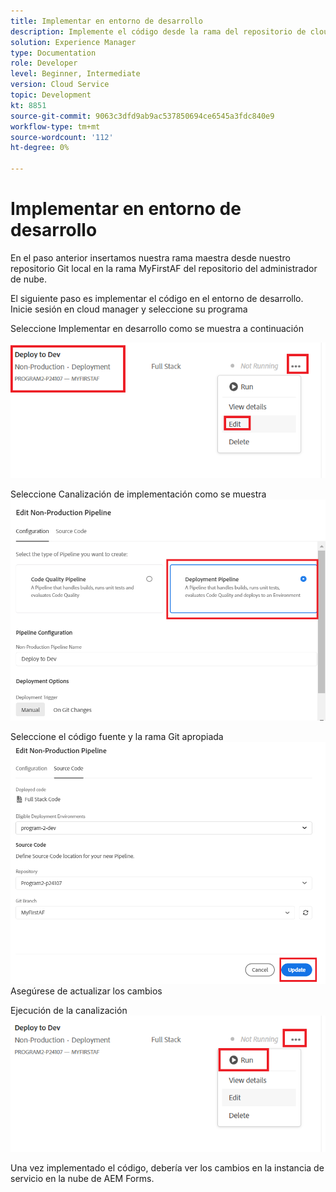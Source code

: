 ```yaml
---
title: Implementar en entorno de desarrollo
description: Implemente el código desde la rama del repositorio de cloud manager
solution: Experience Manager
type: Documentation
role: Developer
level: Beginner, Intermediate
version: Cloud Service
topic: Development
kt: 8851
source-git-commit: 9063c3dfd9ab9ac537850694ce6545a3fdc840e9
workflow-type: tm+mt
source-wordcount: '112'
ht-degree: 0%

---
```



# Implementar en entorno de desarrollo

En el paso anterior insertamos nuestra rama maestra desde nuestro repositorio Git local en la rama MyFirstAF del repositorio del administrador de nube.

El siguiente paso es implementar el código en el entorno de desarrollo.
Inicie sesión en cloud manager y seleccione su programa

Seleccione Implementar en desarrollo como se muestra a continuación


![primer paso](assets/deploy-first-step1.png)


Seleccione Canalización de implementación como se muestra
![primer paso](assets/deploy1.png)

Seleccione el código fuente y la rama Git apropiada
![primer paso](assets/deploy2.png)
Asegúrese de actualizar los cambios

Ejecución de la canalización
![run-pipeline](assets/run-pipeline.png)

Una vez implementado el código, debería ver los cambios en la instancia de servicio en la nube de AEM Forms.
